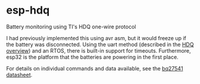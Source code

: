 # esp-hdq
Battery monitoring using TI's HDQ one-wire protocol

I had previously implemented this using avr asm, but it would freeze up if the battery was disconnected.
Using the uart method (described in the [HDQ overview](https://www.ti.com/lit/an/slua408a/slua408a.pdf)) and an RTOS, there is built-in support for timeouts. Furthermore, esp32 is the platform that the batteries are powering in the first place.

For details on individual commands and data available, see the [bq27541 datasheet](https://www.ti.com/lit/ds/symlink/bq27541-g1.pdf).

